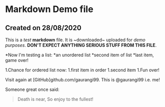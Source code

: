 # Markdown Demo file
## Created on 28/08/2020

This is a *test* **markdown** file. It is ~downloaded~ uploaded for _demo purposes_. __DON'T EXPECT ANYTHING SERIOUS STUFF FROM THIS FILE__. 

*Now I'm testing a list:
	*an unordered list
	*second item of list
	*last item, game over!

1.Chance for ordered list now:
	1.first item in order
	1.second item
	1.Fun over!

Visit again at [GitHub]github.com/gaurangi99. This is @gaurangi99 i.e. me!

Someone great once said: 
>Death is near,
>So enjoy to the fullest!


